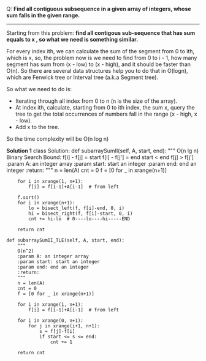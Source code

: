 Q: **Find all contiguous subsequence in a given array of integers, whose sum falls in the given range.**

-------------------------

Starting from this problem: **find all contigous sub-sequence that has sum equals to x , so what we need is something similar.**

For every index ith, we can calculate the sum of the segment from 0 to ith, which is x, so, the problem now is we need to find from 0 to i - 1, 
how many segment has sum from (x - low) to (x - high), and it should be faster than O(n). 
So there are several data structures help you to do that in O(logn), which are Fenwick tree or Interval tree (a.k.a Segment tree).

So what we need to do is:

- Iterating through all index from 0 to n (n is the size of the array).
- At index ith, calculate, starting from 0 to ith index, the sum x, query the tree to get the total occurrences of numbers fall in the range (x - high, x - low).
- Add x to the tree.

So the time complexity will be O(n log n)

**Solution 1**
class Solution:
    def subarraySumII(self, A, start, end):
        """
        O(n lg n) Binary Search
        Bound:
        f[i] - f[j] = start
        f[i] - f[j'] = end
        start < end
        f[j] > f[j']
        :param A: an integer array
        :param start: start an integer
        :param end: end an integer
        :return:
        """
        n = len(A)
        cnt = 0
        f = [0 for _ in xrange(n+1)]

        for i in xrange(1, n+1):
            f[i] = f[i-1]+A[i-1]  # from left

        f.sort()
        for i in xrange(n+1):
            lo = bisect_left(f, f[i]-end, 0, i)
            hi = bisect_right(f, f[i]-start, 0, i)
            cnt += hi-lo  # 0----lo----hi-----END

        return cnt

    def subarraySumII_TLE(self, A, start, end):
        """
        O(n^2)
        :param A: an integer array
        :param start: start an integer
        :param end: end an integer
        :return:
        """
        n = len(A)
        cnt = 0
        f = [0 for _ in xrange(n+1)]

        for i in xrange(1, n+1):
            f[i] = f[i-1]+A[i-1]  # from left

        for i in xrange(0, n+1):
            for j in xrange(i+1, n+1):
                s = f[j]-f[i]
                if start <= s <= end:
                    cnt += 1

        return cnt

